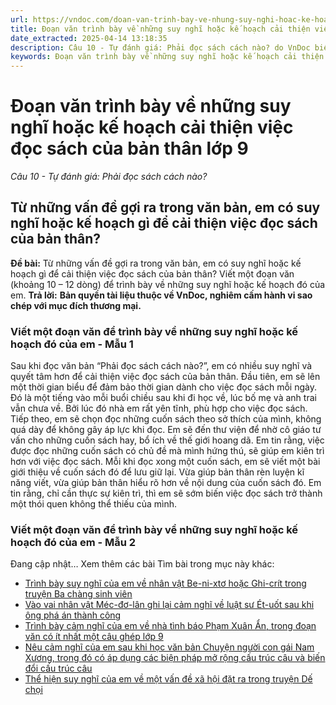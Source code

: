```yaml
---
url: https://vndoc.com/doan-van-trinh-bay-ve-nhung-suy-nghi-hoac-ke-hoach-cai-thien-viec-doc-sach-cua-ban-than-lop-9-326483
title: Đoạn văn trình bày về những suy nghĩ hoặc kế hoạch cải thiện việc đọc sách của bản thân lớp 9 - Câu 10 - Tự đánh giá: Phải đọc sách cách nào? - VnDoc.com
date_extracted: 2025-04-14 13:18:35
description: Câu 10 - Tự đánh giá: Phải đọc sách cách nào? do VnDoc biện soạn, nhằm giúp các em HS có thêm tài liệu tham khảo và có những ý tưởng đa dạng khi thực hành kĩ năng Viết ở lớp 9.
keywords: Đoạn văn trình bày về những suy nghĩ hoặc kế hoạch cải thiện việc đọc sách của bản thân,Câu 10 Tự đánh giá Phải đọc sách cách nào,Viết một đoạn văn để trình bày về những suy nghĩ hoặc kế hoạch đó của em,trình bày về những suy nghĩ hoặc kế hoạch cải thiện việc đọc sách của bản thân,văn mẫu lớp 9
---
```


# Đoạn văn trình bày về những suy nghĩ hoặc kế hoạch cải thiện việc đọc sách của bản thân lớp 9
 _Câu 10 - Tự đánh giá: Phải đọc sách cách nào?_
## **Từ những vấn đề gợi ra trong văn bản, em có suy nghĩ hoặc kế hoạch gì để cải thiện việc đọc sách của bản thân?**
**Đề bài:** Từ những vấn đề gợi ra trong văn bản, em có suy nghĩ hoặc kế hoạch gì để cải thiện việc đọc sách của bản thân? Viết một đoạn văn \(khoảng 10 – 12 dòng\) để trình bày về những suy nghĩ hoặc kế hoạch đó của em.
**Trả lời:**
**Bản quyền tài liệu thuộc về VnDoc, nghiêm cấm hành vi sao chép với mục đích thương mại.**
### Viết một đoạn văn để trình bày về những suy nghĩ hoặc kế hoạch đó của em - Mẫu 1
Sau khi đọc văn bản “Phải đọc sách cách nào?”, em có nhiều suy nghĩ và quyết tâm hơn để cải thiện việc đọc sách của bản thân. Đầu tiên, em sẽ lên một thời gian biểu để đảm bảo thời gian dành cho việc đọc sách mỗi ngày. Đó là một tiếng vào mỗi buổi chiều sau khi đi học về, lúc bố mẹ và anh trai vẫn chưa về. Bởi lúc đó nhà em rất yên tĩnh, phù hợp cho việc đọc sách. Tiếp theo, em sẽ chọn đọc những cuốn sách theo sở thích của mình, không quá dày để không gây áp lực khi đọc. Em sẽ đến thư viện để nhờ cô giáo tư vấn cho những cuốn sách hay, bổ ích về thế giới hoang dã. Em tin rằng, việc được đọc những cuốn sách có chủ đề mà mình hứng thú, sẽ giúp em kiên trì hơn với việc đọc sách. Mỗi khi đọc xong một cuốn sách, em sẽ viết một bài giới thiệu về cuốn sách đó để lưu giữ lại. Vừa giúp bản thân rèn luyện kĩ năng viết, vừa giúp bản thân hiểu rõ hơn về nội dung của cuốn sách đó. Em tin rằng, chỉ cần thực sự kiên trì, thì em sẽ sớm biến việc đọc sách trở thành một thói quen không thể thiếu của mình.
### Viết một đoạn văn để trình bày về những suy nghĩ hoặc kế hoạch đó của em - Mẫu 2
Đang cập nhật…
Xem thêm các bài Tìm bài trong mục này khác:
  * [Trình bày suy nghĩ của em về nhân vật Be-ni-xtơ hoặc Ghi-crít trong truyện Ba chàng sinh viên](</doan-van-trinh-bay-suy-nghi-cua-em-ve-nhan-vat-be-ni-xto-hoac-ghi-crit-trong-truyen-ba-chang-sinh-vien-lop-9-326406>)
  * [Vào vai nhân vật Méc-đơ-lân ghi lại cảm nghĩ về luật sư Ét-uốt sau khi ông phá án thành công](</vao-vai-nhan-vat-mec-do-lan-ghi-lai-cam-nghi-ve-luat-su-et-uot-sau-khi-ong-pha-an-thanh-cong-lop-9-326407>)
  * [Trình bày cảm nghĩ của em về nhà tình báo Phạm Xuân Ẩn, trong đoạn văn có ít nhất một câu ghép lớp 9](</doan-van-trinh-bay-cam-nghi-cua-em-ve-nha-tinh-bao-pham-xuan-an-trong-doan-van-co-it-nhat-mot-cau-ghep-lop-9-326409>)
  * [Nêu cảm nghĩ của em sau khi học văn bản Chuyện người con gái Nam Xương, trong đó có áp dụng các biện pháp mở rộng cấu trúc câu và biến đổi cấu trúc câu](</doan-van-neu-cam-nghi-cua-em-sau-khi-hoc-van-ban-chuyen-nguoi-con-gai-nam-xuong-lop-9-326484>)
  * [Thể hiện suy nghĩ của em về một vấn đề xã hội đặt ra trong truyện Dế chọi](</doan-van-the-hien-suy-nghi-cua-em-ve-mot-van-de-xa-hoi-dat-ra-trong-truyen-de-choi-lop-9-326485>)

